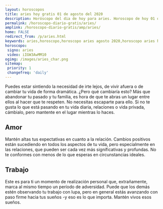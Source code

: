 ```yaml
---
layout: horoscopos
title: aries hoy gratis 01 de agosto del 2020 
description: Horóscopo del dia de hoy para aries. Horoscopo de hoy 01 de agosto del 2020. Las predicciones de amor, trabajo, vida personal gratis.
permalink: /horoscopo-diario-gratis/aries/
amplink: /horoscopo-diario-gratis/amp/aries/
home: FALSE
redirect_from: /p/aries.html
keywords: aries,horoscopo,horoscopo aries agosto 2020,horoscopo aries hoy,tarot aries agosto 2020,horoscopo aries,tarot aries hoy,horoscopo de hoy,horoscopo diario,tarot del amor,horoscopo de hoy aries,horoscopo diario del tarot, Horoscopo de hoy aries 01 de agosto del 2020,horóscopo del día,signos zodiacales 2020, el horoscopo de hoy
horoscopo:
 signo: aries
 video: iIGW3AwMM10
ogimg: /images/aries_char.png
sitemap:
 priority: 1
 changefreq: 'daily'
---
```



Puedes estar sintiendo la necesidad de irte lejos, de vivir afuera o de cambiar tu vida de forma dramática. ¿Pero qué cambiaría esto? Más que abandonar tu pasado y tu familia, es hora de que te abras un lugar entre ellos al hacer que te respeten. No necesitas escaparte para ello. Si no te gusta lo que está pasando en tu vida diaria, relaciones o vida privada, cámbialo, pero mantente en el lugar mientras lo haces.

## Amor

Mantén altas tus expectativas en cuanto a la relación. Cambios positivos están sucediendo en todos los aspectos de tu vida, pero especialmente en las relaciones, que pueden ser cada vez más significativas y profundas. No te conformes con menos de lo que esperas en circunstancias ideales.

## Trabajo

Este es para ti un momento de realización personal que, extrañamente, marca al mismo tiempo un período de adversidad. Puede que los demás estén observando tu trabajo con lupa, pero en general estás avanzando con paso firme hacia tus sueños -y eso es lo que importa. Mantén vivos esos sueños.